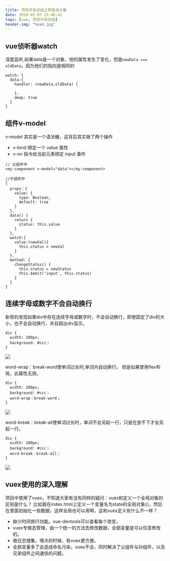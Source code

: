 ```yaml
---
title: 项目开发总结之界面设计器
date: 2018-02-07 15:46:42
tags: [vue, 项目开发总结]
header-img: "head.jpg"
---
```


## vue侦听器watch

深度监听,如果data是一个对象，他的属性发生了变化，但是`newData === oldData`，因为他们的指向是相同的

```
watch: {
  data:{
    handler: (newData,oldData) {
      
    },
    deep: true
  }
}
```

## 组件v-model

v-model 其实是一个语法糖，这背后其实做了两个操作
- v-bind 绑定一个 value 属性
- v-on 指令给当前元素绑定 input 事件

```
// 父组件中
<my-component v-model="data"></my-component>

//子组件中
{
  props：{
    value: {
      type: Boolean,
      default: true
    }
  },
  data() {
    return {
      status: this.value
    }
  },
  watch:{
    value:(newVal){
      this.status = newVal
    }
  },
  method: {
    changeStatus() {
      this.status = newStatus
      this.$emit('input', this.status)
    }
  }
}

```

## 连续字母或数字不会自动换行

新奇的发现如果div中存在连续字母或数字时，不会自动换行，即使固定了div的大小，也不会自动换行，并且超出div显示。

```
div {
  width: 200px;
  background: #ccc；
}
```

![](1.png)

word-wrap：break-word使单词过长时,单词内自动换行。
但是如果使用flex布局，此属性无效。

```
div {
  width: 200px;
  background: #ccc；
  word-wrap：break-word；
}
```

![](2.png)

word-break：break-all使单词过长时，单词不会另起一行，只是在放不下才会另起一行。

```
div {
  width: 200px;
  background: #ccc；
  word-break：break-all；
}
```

![](3.png)

## vuex使用的深入理解

项目中使用了vuex，不知道大家有没有同样的疑问：vuex和定义一个全局对象的区别是什么？
比如我在index.html上定义一个变量名为state的全局对象{}，然后在里面初始化一些数据，这样全局也可以用啊，这和vuex定义有什么不一样？

- 缺少时间旅行功能。vue-devtools可以查看每个改变。
- vuex专做态管理，由一个统一的方法去修改数据，全部变量是可以任意修改的。
- 做日志搜集，埋点的时候，有vuex更方便。
- 全部变量多了会造成命名污染，vuex不会，同时解决了父组件与孙组件，以及兄弟组件之间通信的问题。
